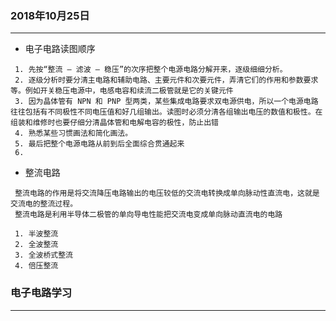 

###  2018年10月25日
-----------------------------------------------------------------
* 电子电路读图顺序
 ```
  1. 先按“整流 — 滤波 — 稳压”的次序把整个电源电路分解开来，逐级细细分析。
  2. 逐级分析时要分清主电路和辅助电路、主要元件和次要元件，弄清它们的作用和参数要求等。例如开关稳压电源中，电感电容和续流二极管就是它的关键元件
  3. 因为晶体管有 NPN 和 PNP 型两类，某些集成电路要求双电源供电，所以一个电源电路往往包括有不同极性不同电压值和好几组输出。读图时必须分清各组输出电压的数值和极性。在组装和维修时也要仔细分清晶体管和电解电容的极性，防止出错
  4. 熟悉某些习惯画法和简化画法。
  5. 最后把整个电源电路从前到后全面综合贯通起来
  6.
 ```
 * 整流电路
  ```
   整流电路的作用是将交流降压电路输出的电压较低的交流电转换成单向脉动性直流电，这就是交流电的整流过程。
   整流电路是利用半导体二极管的单向导电性能把交流电变成单向脉动直流电的电路

   1. 半波整流
   2. 全波整流
   3. 全波桥式整流
   4. 倍压整流

  ```



 ###  电子电路学习
 -----------------------------------------------------------------
